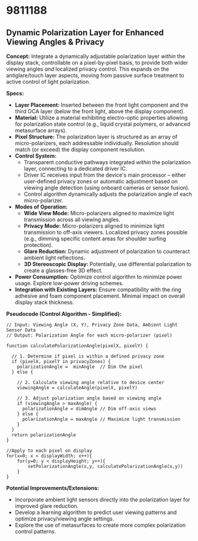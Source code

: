 # 9811188

## Dynamic Polarization Layer for Enhanced Viewing Angles & Privacy

**Concept:** Integrate a dynamically adjustable polarization layer *within* the display stack, controllable on a pixel-by-pixel basis, to provide both wider viewing angles *and* localized privacy control. This expands on the antiglare/touch layer aspects, moving from passive surface treatment to active control of light polarization.

**Specs:**

*   **Layer Placement:** Inserted between the front light component and the third OCA layer (below the front light, above the display component).
*   **Material:** Utilize a material exhibiting electro-optic properties allowing for polarization state control (e.g., liquid crystal polymers, or advanced metasurface arrays).
*   **Pixel Structure:**  The polarization layer is structured as an array of micro-polarizers, each addressable individually. Resolution should match (or exceed) the display component resolution.
*   **Control System:**
    *   Transparent conductive pathways integrated *within* the polarization layer, connecting to a dedicated driver IC.
    *   Driver IC receives input from the device's main processor – either user-defined privacy zones or automatic adjustment based on viewing angle detection (using onboard cameras or sensor fusion).
    *   Control algorithm dynamically adjusts the polarization angle of each micro-polarizer.
*   **Modes of Operation:**
    *   **Wide View Mode:**  Micro-polarizers aligned to maximize light transmission across all viewing angles.
    *   **Privacy Mode:**  Micro-polarizers aligned to minimize light transmission to off-axis viewers.  Localized privacy zones possible (e.g., dimming specific content areas for shoulder surfing protection).
    *   **Glare Reduction:** Dynamic adjustment of polarization to counteract ambient light reflections.
    *   **3D Stereoscopic Display:** Potentially, use differential polarization to create a glasses-free 3D effect.
*   **Power Consumption:** Optimize control algorithm to minimize power usage. Explore low-power driving schemes.
*   **Integration with Existing Layers:** Ensure compatibility with the ring adhesive and foam component placement. Minimal impact on overall display stack thickness.

**Pseudocode (Control Algorithm - Simplified):**

```
// Input: Viewing Angle (X, Y), Privacy Zone Data, Ambient Light Sensor Data
// Output: Polarization Angle for each micro-polarizer (pixel)

function calculatePolarizationAngle(pixelX, pixelY) {

  // 1. Determine if pixel is within a defined privacy zone
  if (pixelX, pixelY in privacyZones) {
    polarizationAngle =  minAngle  // Dim the pixel
  } else {

    // 2. Calculate viewing angle relative to device center
    viewingAngle = calculateAngle(pixelX, pixelY)

    // 3. Adjust polarization angle based on viewing angle
    if (viewingAngle > maxAngle) {
      polarizationAngle = dimAngle // Dim off-axis views
    } else {
      polarizationAngle = maxAngle // Maximize light transmission
    }
  }
  return polarizationAngle
}

//Apply to each pixel on display
for(x=0; x < displayWidth; x++){
    for(y=0; y < displayHeight; y++){
        setPolarizationAngle(x,y, calculatePolarizationAngle(x,y))
    }
}
```

**Potential Improvements/Extensions:**

*   Incorporate ambient light sensors directly into the polarization layer for improved glare reduction.
*   Develop a learning algorithm to predict user viewing patterns and optimize privacy/viewing angle settings.
*   Explore the use of metasurfaces to create more complex polarization control patterns.